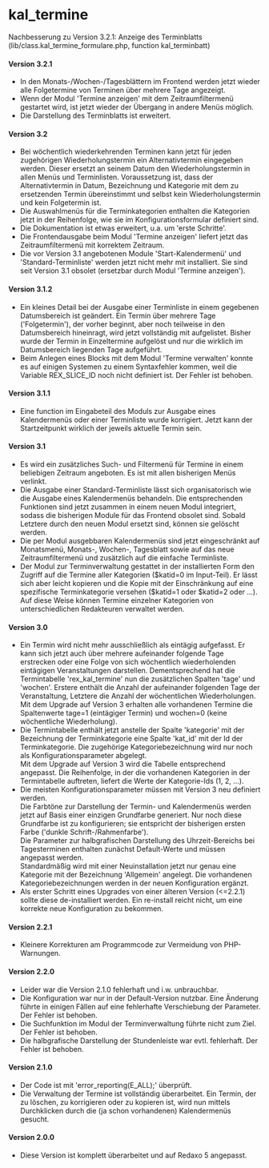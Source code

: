 # kal_termine
<p>Nachbesserung zu Version 3.2.1: Anzeige des Terminblatts<br/>
(lib/class.kal_termine_formulare.php, function kal_terminbatt)</p>
<h4>Version 3.2.1</h4>
<ul>
    <li>In den Monats-/Wochen-/Tagesblättern im Frontend werden jetzt
        wieder alle Folgetermine von Terminen über mehrere Tage
        angezeigt.</li>
    <li>Wenn der Modul 'Termine anzeigen' mit dem Zeitraumfiltermenü
        gestartet wird, ist jetzt wieder der Übergang in andere Menüs
        möglich.</li>
    <li>Die Darstellung des Terminblatts ist erweitert.</li>
</ul>
<h4>Version 3.2</h4>
<ul>
    <li>Bei wöchentlich wiederkehrenden Terminen kann jetzt für
        jeden zugehörigen Wiederholungstermin ein Alternativtermin
        eingegeben werden. Dieser ersetzt an seinem Datum den
        Wiederholungstermin in allen Menüs und Terminlisten.
        Voraussetzung ist, dass der Alternativtermin in Datum,
        Bezeichnung und Kategorie mit dem zu ersetzenden Termin
        übereinstimmt und selbst kein Wiederholungstermin und
        kein Folgetermin ist.</li>
    <li>Die Auswahlmenüs für die Terminkategorien enthalten
        die Kategorien jetzt in der Reihenfolge, wie sie im
        Konfigurationsformular definiert sind.</li>
    <li>Die Dokumentation ist etwas erweitert, u.a. um
        'erste Schritte'.</li>
    <li>Die Frontendausgabe beim Modul 'Termine anzeigen' liefert
        jetzt das Zeitraumfiltermenü mit korrektem Zeitraum.</li>
    <li>Die vor Version 3.1 angebotenen Module 'Start-Kalendermenü'
        und 'Standard-Terminliste' werden jetzt nicht mehr mit
        installiert. Sie sind seit Version 3.1 obsolet
        (ersetzbar durch Modul 'Termine anzeigen').</li>
</ul>
<h4>Version 3.1.2</h4>
<ul>
    <li>Ein kleines Detail bei der Ausgabe einer Terminliste in einem
        gegebenen Datumsbereich ist geändert. Ein Termin über mehrere
        Tage ('Folgetermin'), der vorher beginnt, aber noch teilweise
        in den Datumsbereich hineinragt, wird jetzt vollständig mit
        aufgelistet. Bisher wurde der Termin in Einzeltermine aufgelöst
        und nur die wirklich im Datumsbereich liegenden Tage aufgeführt.</li>
    <li>Beim Anlegen eines Blocks mit dem Modul 'Termine verwalten'
        konnte es auf einigen Systemen zu einem Syntaxfehler kommen,
        weil die Variable REX_SLICE_ID noch nicht definiert ist. Der
        Fehler ist behoben.</li>
</ul>
<h4>Version 3.1.1</h4>
<ul>
    <li>Eine function im Eingabeteil des Moduls zur Ausgabe eines Kalendermenüs
        oder einer Terminliste wurde korrigiert. Jetzt kann der Startzeitpunkt
        wirklich der jeweils aktuelle Termin sein.</li>
</ul>
<h4>Version 3.1</h4>
<ul>
    <li>Es wird ein zusätzliches Such- und Filtermenü für Termine in einem
        beliebigen Zeitraum angeboten. Es ist mit allen bisherigen Menüs
        verlinkt.</li>
    <li>Die Ausgabe einer Standard-Terminliste lässt sich organisatorisch
        wie die Ausgabe eines Kalendermenüs behandeln. Die entsprechenden
        Funktionen sind jetzt zusammen in einem neuen Modul integriert,
        sodass die bisherigen Module für das Frontend obsolet sind.
        Sobald Letztere durch den neuen Modul ersetzt sind, können sie
        gelöscht werden.</li>
    <li>Die per Modul ausgebbaren Kalendermenüs sind jetzt eingeschränkt
        auf Monatsmenü, Monats-, Wochen-, Tagesblatt sowie auf das neue
        Zeitraumfiltermenü und zusätzlich auf die einfache Terminliste.</li>
    <li>Der Modul zur Terminverwaltung gestattet in der installierten
        Form den Zugriff auf die Termine aller Kategorien ($katid=0 im
        Input-Teil). Er lässt sich aber leicht kopieren und die Kopie mit
        der Einschränkung auf eine spezifische Terminkategorie versehen
        ($katid=1 oder $katid=2 oder ...). Auf diese Weise können Termine
        einzelner Kategorien von unterschiedlichen Redakteuren verwaltet
        werden.</li>
</ul>
    
<h4>Version 3.0</h4>
<ul>
    <li>Ein Termin wird nicht mehr ausschließlich als eintägig aufgefasst.
        Er kann sich jetzt auch über mehrere aufeinander folgende Tage
        erstrecken oder eine Folge von sich wöchentlich wiederholenden
        eintägigen Veranstaltungen darstellen. Dementsprechend hat die
        Termintabelle 'rex_kal_termine' nun die zusätzlichen Spalten 'tage'
        und 'wochen'. Erstere enthält die Anzahl der aufeinander folgenden
        Tage der Veranstaltung, Letztere die Anzahl der wöchentlichen
        Wiederholungen.<br/>
        Mit dem Upgrade auf Version 3 erhalten alle vorhandenen Termine
        die Spaltenwerte tage=1 (eintägiger Termin) und wochen=0 (keine
        wöchentliche Wiederholung).</li>
    <li>Die Termintabelle enthält jetzt anstelle der Spalte 'kategorie' mit
        der Bezeichnung der Terminkategorie eine Spalte 'kat_id' mit der Id
        der Terminkategorie. Die zugehörige Kategoriebezeichnung wird nur
        noch als Konfigurationsparameter abgelegt.<br/>
        Mit dem Upgrade auf Version 3 wird die Tabelle entsprechend
        angepasst. Die Reihenfolge, in der die vorhandenen Kategorien in
        der Termintabelle auftreten, liefert die Werte der Kategorie-Ids
        (1, 2, ...).</li>
    <li>Die meisten Konfigurationsparameter müssen mit Version 3 neu
        definiert werden.<br/>
        Die Farbtöne zur Darstellung der Termin- und Kalendermenüs werden
        jetzt auf Basis einer einzigen Grundfarbe generiert. Nur noch diese
        Grundfarbe ist zu konfigurieren; sie entspricht der bisherigen
        ersten Farbe ('dunkle Schrift-/Rahmenfarbe').<br/>
        Die Parameter zur halbgrafischen Darstellung des Uhrzeit-Bereichs
        bei Tagesterminen enthalten zunächst Default-Werte und müssen
        angepasst werden.<br/>
        Standardmäßig wird mit einer Neuinstallation jetzt nur genau eine
        Kategorie mit der Bezeichnung 'Allgemein' angelegt. Die vorhandenen
        Kategoriebezeichnungen werden in der neuen Konfiguration ergänzt.</li>
    <li>Als erster Schritt eines Upgrades von einer älteren Version (<=2.2.1)
        sollte diese de-installiert werden. Ein re-install reicht nicht, um
        eine korrekte neue Konfiguration zu bekommen.</li>
</ul>

<h4>Version 2.2.1</h4>
<ul>
    <li>Kleinere Korrekturen am Programmcode zur Vermeidung von PHP-Warnungen.</li>
</ul>

<h4>Version 2.2.0</h4>
<ul>
    <li>Leider war die Version 2.1.0 fehlerhaft und i.w. unbrauchbar.</li>
	 <li>Die Konfiguration war nur in der Default-Version nutzbar. Eine Änderung
        führte in einigen Fällen auf eine fehlerhafte Verschiebung der Parameter.
        Der Fehler ist behoben.</li>
	 <li>Die Suchfunktion im Modul der Terminverwaltung führte nicht zum Ziel.
        Der Fehler ist behoben.</li>
    <li>Die halbgrafische Darstellung der Stundenleiste war evtl. fehlerhaft.
        Der Fehler ist behoben.</li>
</ul>

<h4>Version 2.1.0</h4>
<ul>
    <li>Der Code ist mit 'error_reporting(E_ALL);' überprüft.</li>
	 <li>Die Verwaltung der Termine ist vollständig überarbeitet. Ein Termin,
        der zu löschen, zu korrigieren oder zu kopieren ist, wird nun mittels
        Durchklicken durch die (ja schon vorhandenen) Kalendermenüs gesucht.</li>
</ul>

<h4>Version 2.0.0</h4>
<ul>
    <li>Diese Version ist komplett überarbeitet und auf Redaxo 5 angepasst.</li>
</ul>
